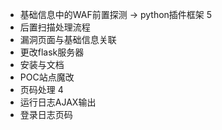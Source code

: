 
+ 基础信息中的WAF前置探测 -> python插件框架 5
+ 后置扫描处理流程
+ 漏洞页面与基础信息关联
+ 更改flask服务器
+ 安装与文档
+ POC站点魔改 
+ 页码处理 4
+ 运行日志AJAX输出
+ 登录日志页码